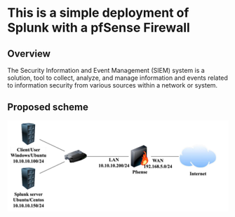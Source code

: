 # This is a simple deployment of Splunk with a pfSense Firewall
## Overview
The Security Information and Event Management (SIEM) system is a solution, tool to collect, analyze, and manage information and events related to information security from various sources within a network or system.
## Proposed scheme
![Architecture](Architecture.png)
